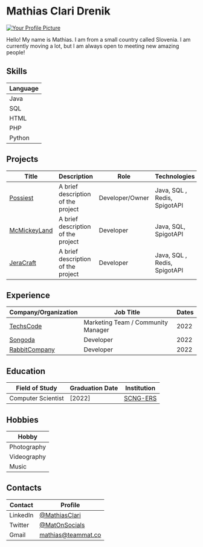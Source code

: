 # Mathias Clari Drenik

[![Your Profile Picture](https://avatars.githubusercontent.com/u/66589714?s=400&u=7b8ad537a3a90645444997ddad69ae50b3f89166&v=4)](https://mathiasclari.xyz)

Hello! My name is Mathias. I am from a small country called Slovenia. I am currently moving a lot, but I am always open to meeting new amazing people!

## Skills

| Language | 
| ----- | 
| Java |
| SQL | 
| HTML |
| PHP | 
| Python |

## Projects

| Title | Description | Role | Technologies |
| ----- | ----------- | ---- | ------------ |
| [Possiest](https://discord.possiest.com) | A brief description of the project | Developer/Owner | Java, SQL , Redis, SpigotAPI |
| [McMickeyLand](https://discord.gg/AeCywmdfjX) | A brief description of the project | Developer | Java, SQL, SpigotAPI |
| [JeraCraft](https://discord.gg/ue7b7wGx5t) | A brief description of the project | Developer | Java, SQL , Redis, SpigotAPI |

## Experience

| Company/Organization | Job Title | Dates |
| -------------------- | --------- | ----- |
| [TechsCode](https://techscode.com) | Marketing Team / Community Manager | 2022 |
| [Songoda](https://www.songoda.com/) | Developer | 2022 |
| [RabbitCompany](https://rabbit-company.com/) | Developer | 2022 |

## Education

| Field of Study | Graduation Date | Institution |
| ------------- | --------------- | ----------- |
| Computer Scientist | [2022] | [SCNG-ERS](https://ers.scng.si/) |

## Hobbies

| Hobby |
|----|
| Photography |
| Videography |
| Music |

## Contacts

| Contact | Profile |
| ------------ | ------- |
| LinkedIn | [@MathiasClari](https://www.linkedin.com/in/mathiasclari/) |
| Twitter | [@MatOnSocials](https://twitter.com/MatOnSocials) |
| Gmail | [mathias@teammat.co](mathias@teammat.co)|
